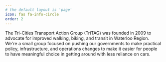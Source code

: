 ```yaml
---
# the default layout is 'page'
icon: fas fa-info-circle
order: 2
---
```


The Tri-Cities Transport Action Group (TriTAG) was founded in 2009 to advocate for improved walking, biking, and transit in Waterloo Region. We're a small group focused on pushing our governments to make practical policy, infrastructure, and operations changes to make it easier for people to have meaningful choice in getting around with less reliance on cars.
